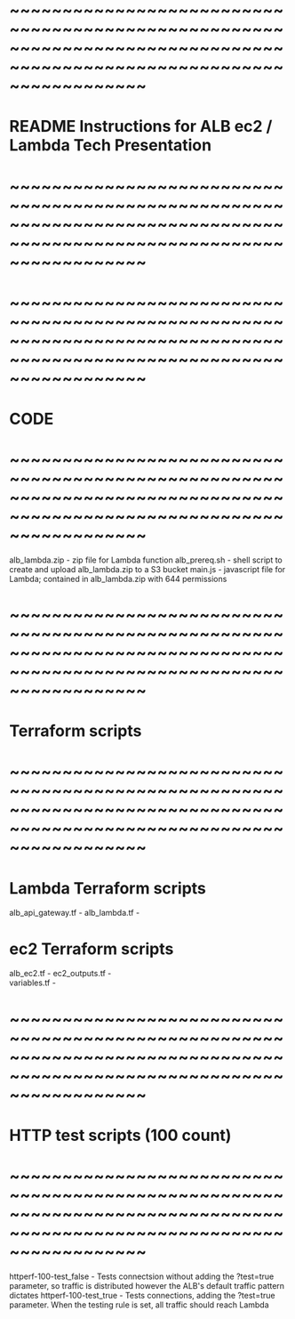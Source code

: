 # ~~~~~~~~~~~~~~~~~~~~~~~~~~~~~~~~~~~~~~~~~~~~~~~~~~~~~~~~~~~~~~~~~~~~~~~~~~~~~~~~~~~~~~~~~~~~~~~~~~~~~~~~~~~~~~~~~~~~~
# README Instructions for ALB ec2 / Lambda Tech Presentation
# ~~~~~~~~~~~~~~~~~~~~~~~~~~~~~~~~~~~~~~~~~~~~~~~~~~~~~~~~~~~~~~~~~~~~~~~~~~~~~~~~~~~~~~~~~~~~~~~~~~~~~~~~~~~~~~~~~~~~~

# ~~~~~~~~~~~~~~~~~~~~~~~~~~~~~~~~~~~~~~~~~~~~~~~~~~~~~~~~~~~~~~~~~~~~~~~~~~~~~~~~~~~~~~~~~~~~~~~~~~~~~~~~~~~~~~~~~~~~~
# CODE
# ~~~~~~~~~~~~~~~~~~~~~~~~~~~~~~~~~~~~~~~~~~~~~~~~~~~~~~~~~~~~~~~~~~~~~~~~~~~~~~~~~~~~~~~~~~~~~~~~~~~~~~~~~~~~~~~~~~~~~

alb_lambda.zip	   - zip file for Lambda function
alb_prereq.sh	   - shell script to create and upload alb_lambda.zip to a S3 bucket
main.js            - javascript file for Lambda; contained in alb_lambda.zip with 644 permissions

# ~~~~~~~~~~~~~~~~~~~~~~~~~~~~~~~~~~~~~~~~~~~~~~~~~~~~~~~~~~~~~~~~~~~~~~~~~~~~~~~~~~~~~~~~~~~~~~~~~~~~~~~~~~~~~~~~~~~~~
# Terraform scripts
# ~~~~~~~~~~~~~~~~~~~~~~~~~~~~~~~~~~~~~~~~~~~~~~~~~~~~~~~~~~~~~~~~~~~~~~~~~~~~~~~~~~~~~~~~~~~~~~~~~~~~~~~~~~~~~~~~~~~~~

# Lambda Terraform scripts

alb_api_gateway.tf - 
alb_lambda.tf      -	

# ec2 Terraform scripts

alb_ec2.tf         - 
ec2_outputs.tf	   -	
variables.tf       - 

# ~~~~~~~~~~~~~~~~~~~~~~~~~~~~~~~~~~~~~~~~~~~~~~~~~~~~~~~~~~~~~~~~~~~~~~~~~~~~~~~~~~~~~~~~~~~~~~~~~~~~~~~~~~~~~~~~~~~~~
# HTTP test scripts (100 count)
# ~~~~~~~~~~~~~~~~~~~~~~~~~~~~~~~~~~~~~~~~~~~~~~~~~~~~~~~~~~~~~~~~~~~~~~~~~~~~~~~~~~~~~~~~~~~~~~~~~~~~~~~~~~~~~~~~~~~~~

httperf-100-test_false - Tests connectsion without adding the ?test=true parameter, so traffic is distributed however
                         the ALB's default traffic pattern dictates
httperf-100-test_true  - Tests connections, adding the ?test=true parameter.  When the testing rule is set, all traffic
                         should reach Lambda
